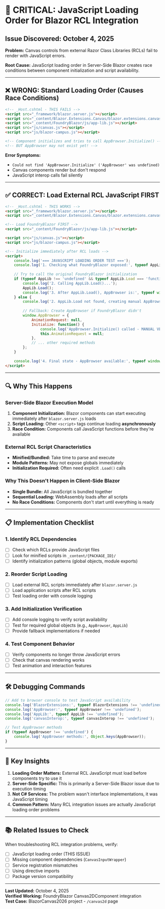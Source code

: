 # 🚨 CRITICAL: JavaScript Loading Order for Blazor RCL Integration

## Issue Discovered: October 4, 2025

**Problem:** Canvas controls from external Razor Class Libraries (RCLs) fail to render with JavaScript errors.

**Root Cause:** JavaScript loading order in Server-Side Blazor creates race conditions between component initialization and script availability.

---

## ❌ WRONG: Standard Loading Order (Causes Race Conditions)

```html
<!-- _Host.cshtml - THIS FAILS -->
<script src="_framework/blazor.server.js"></script>
<script src="_content/Blazor.Extensions.Canvas/blazor.extensions.canvas.js"></script>
<script src="_content/FoundryBlazor/js/app-lib.js"></script>
<script src="js/canvas.js"></script>
<script src="js/blazor-campus.js"></script>

<!-- Component initializes and tries to call AppBrowser.Initialize() -->
<!-- BUT AppBrowser may not exist yet! -->
```

**Error Symptoms:**
- `Could not find 'AppBrowser.Initialize' ('AppBrowser' was undefined)`
- Canvas components render but don't respond
- JavaScript interop calls fail silently

---

## ✅ CORRECT: Load External RCL JavaScript FIRST

```html
<!-- _Host.cshtml - THIS WORKS -->
<script src="_framework/blazor.server.js"></script>
<script src="_content/Blazor.Extensions.Canvas/blazor.extensions.canvas.js"></script>

<!-- Load FoundryBlazor FIRST -->
<script src="_content/FoundryBlazor/js/app-lib.js"></script>

<script src="js/canvas.js"></script>
<script src="js/blazor-campus.js"></script>

<!-- Initialize immediately after RCL loads -->
<script>
    console.log('=== JAVASCRIPT LOADING ORDER TEST ===');
    console.log('1. Checking what FoundryBlazor exposed:', typeof AppLib, typeof window.AppBrowser);
    
    // Try to call the original FoundryBlazor initialization
    if (typeof AppLib !== 'undefined' && typeof AppLib.Load === 'function') {
        console.log('2. Calling AppLib.Load()...');
        AppLib.Load();
        console.log('3. After AppLib.Load(), AppBrowser is:', typeof window.AppBrowser);
    } else {
        console.log('2. AppLib.Load not found, creating manual AppBrowser...');
        
        // Fallback: Create AppBrowser if FoundryBlazor didn't
        window.AppBrowser = {
            AnimationRequest: null,
            Initialize: function() {
                console.log('AppBrowser.Initialize() called - MANUAL VERSION');
                this.AnimationRequest = null;
            },
            // ... other required methods
        };
    }
    
    console.log('4. Final state - AppBrowser available:', typeof window.AppBrowser !== 'undefined');
</script>
```

---

## 🔍 Why This Happens

### Server-Side Blazor Execution Model
1. **Component Initialization:** Blazor components can start executing immediately after `blazor.server.js` loads
2. **Script Loading:** Other `<script>` tags continue loading **asynchronously**
3. **Race Condition:** Components call JavaScript functions before they're available

### External RCL Script Characteristics
- **Minified/Bundled:** Take time to parse and execute
- **Module Patterns:** May not expose globals immediately
- **Initialization Required:** Often need explicit `.Load()` calls

### Why This Doesn't Happen in Client-Side Blazor
- **Single Bundle:** All JavaScript is bundled together
- **Sequential Loading:** WebAssembly loads after all scripts
- **No Race Conditions:** Components don't start until everything is ready

---

## 📋 Implementation Checklist

### 1. Identify RCL Dependencies
- [ ] Check which RCLs provide JavaScript files
- [ ] Look for minified scripts in `_content/{PACKAGE_ID}/`
- [ ] Identify initialization patterns (global objects, module exports)

### 2. Reorder Script Loading
- [ ] Load external RCL scripts immediately after `blazor.server.js`
- [ ] Load application scripts after RCL scripts
- [ ] Test loading order with console logging

### 3. Add Initialization Verification
- [ ] Add console logging to verify script availability
- [ ] Test for required global objects (e.g., `AppBrowser`, `AppLib`)
- [ ] Provide fallback implementations if needed

### 4. Test Component Behavior
- [ ] Verify components no longer throw JavaScript errors
- [ ] Check that canvas rendering works
- [ ] Test animation and interaction features

---

## 🛠️ Debugging Commands

```javascript
// Add to browser console to test JavaScript availability
console.log('BlazorExtensions:', typeof BlazorExtensions !== 'undefined');
console.log('AppBrowser:', typeof AppBrowser !== 'undefined');
console.log('AppLib:', typeof AppLib !== 'undefined');
console.log('canvasInterop:', typeof canvasInterop !== 'undefined');

// Test AppBrowser methods
if (typeof AppBrowser !== 'undefined') {
    console.log('AppBrowser methods:', Object.keys(AppBrowser));
}
```

---

## 🎯 Key Insights

1. **Loading Order Matters:** External RCL JavaScript must load before components try to use it
2. **Server-Side Specific:** This is primarily a Server-Side Blazor issue due to execution timing
3. **Not C# Services:** The problem wasn't interface implementations, it was JavaScript timing
4. **Common Pattern:** Many RCL integration issues are actually JavaScript loading order problems

---

## 📚 Related Issues to Check

When troubleshooting RCL integration problems, verify:
- [ ] JavaScript loading order (THIS ISSUE)
- [ ] Missing component dependencies (`CanvasInputWrapper`)
- [ ] Service registration mismatches
- [ ] Using directive imports
- [ ] Package version compatibility

---

**Last Updated:** October 4, 2025  
**Verified Working:** FoundryBlazor Canvas2DComponent integration  
**Test Case:** BlazorCanvas2026 project - `/canvas2d` page